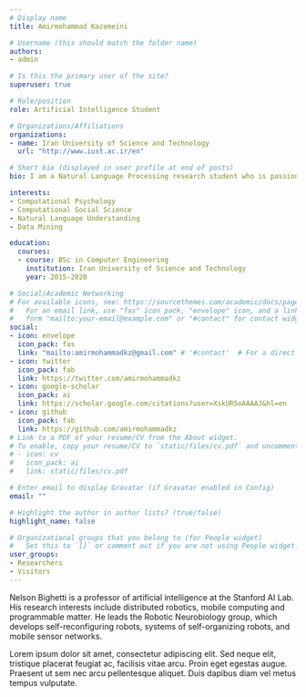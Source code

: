 ```yaml
---
# Display name
title: Amirmohammad Kazemeini

# Username (this should match the folder name)
authors:
- admin

# Is this the primary user of the site?
superuser: true

# Role/position
role: Artificial Intelligence Student

# Organizations/Affiliations
organizations:
- name: Iran University of Science and Technology
  url: "http://www.iust.ac.ir/en"

# Short bio (displayed in user profile at end of posts)
bio: I am a Natural Language Processing research student who is passionate about psychology and social science.

interests:
- Computational Psychology
- Computational Social Science
- Natural Language Understanding
- Data Mining

education:
  courses:
  - course: BSc in Computer Engineering
    institution: Iran University of Science and Technology
    year: 2015-2020

# Social/Academic Networking
# For available icons, see: https://sourcethemes.com/academic/docs/page-builder/#icons
#   For an email link, use "fas" icon pack, "envelope" icon, and a link in the
#   form "mailto:your-email@example.com" or "#contact" for contact widget.
social:
- icon: envelope
  icon_pack: fas
  link: "mailto:amirmohammadkz@gmail.com" # '#contact'  # For a direct email link, use "mailto:test@example.org".
- icon: twitter
  icon_pack: fab
  link: https://twitter.com/amirmohammadkz
- icon: google-scholar
  icon_pack: ai
  link: https://scholar.google.com/citations?user=XskUR5oAAAAJ&hl=en
- icon: github
  icon_pack: fab
  link: https://github.com/amirmohammadkz
# Link to a PDF of your resume/CV from the About widget.
# To enable, copy your resume/CV to `static/files/cv.pdf` and uncomment the lines below.
# - icon: cv
#   icon_pack: ai
#   link: static/files/cv.pdf

# Enter email to display Gravatar (if Gravatar enabled in Config)
email: ""

# Highlight the author in author lists? (true/false)
highlight_name: false

# Organizational groups that you belong to (for People widget)
#   Set this to `[]` or comment out if you are not using People widget.
user_groups:
- Researchers
- Visitors
---
```


Nelson Bighetti is a professor of artificial intelligence at the Stanford AI Lab. His research interests include distributed robotics, mobile computing and programmable matter. He leads the Robotic Neurobiology group, which develops self-reconfiguring robots, systems of self-organizing robots, and mobile sensor networks.

Lorem ipsum dolor sit amet, consectetur adipiscing elit. Sed neque elit, tristique placerat feugiat ac, facilisis vitae arcu. Proin eget egestas augue. Praesent ut sem nec arcu pellentesque aliquet. Duis dapibus diam vel metus tempus vulputate.
